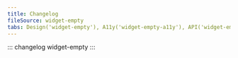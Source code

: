 ```yaml
---
title: Changelog
fileSource: widget-empty
tabs: Design('widget-empty'), A11y('widget-empty-a11y'), API('widget-empty-api'), Example('widget-empty-code'), Changelog('widget-empty-changelog')
---
```


::: changelog widget-empty :::
